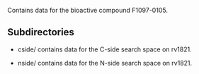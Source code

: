 Contains data for the bioactive compound F1097-0105.

## Subdirectories

- cside/ contains data for the C-side search space on rv1821.

- nside/ contains data for the N-side search space on rv1821.

